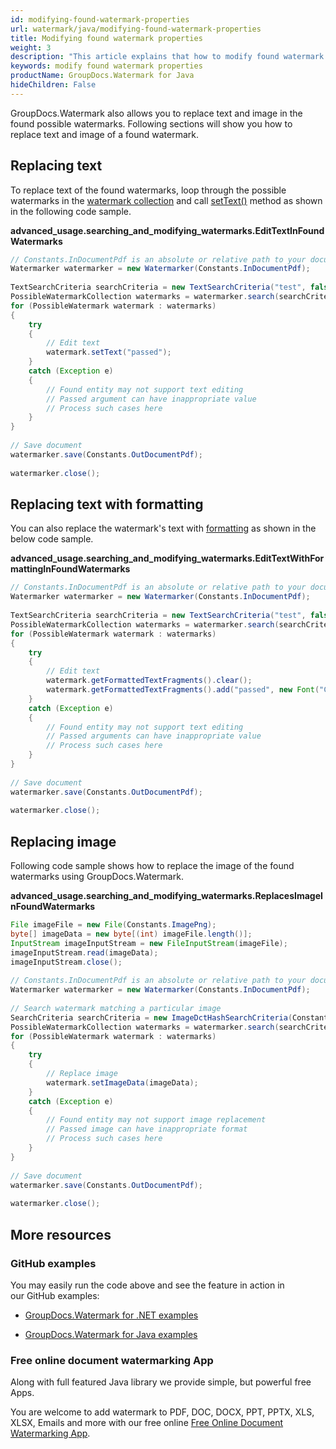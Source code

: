 ```yaml
---
id: modifying-found-watermark-properties
url: watermark/java/modifying-found-watermark-properties
title: Modifying found watermark properties
weight: 3
description: "This article explains that how to modify found watermark properties while using GroupDocs.Watermarks Java API."
keywords: modify found watermark properties
productName: GroupDocs.Watermark for Java
hideChildren: False
---
```

GroupDocs.Watermark also allows you to replace text and image in the found possible watermarks. Following sections will show you how to replace text and image of a found watermark.

## Replacing text

To replace text of the found watermarks, loop through the possible watermarks in the [watermark collection](https://reference.groupdocs.com/watermark/java/com.groupdocs.watermark.search/PossibleWatermarkCollection) and call [setText()](https://reference.groupdocs.com/watermark/java/com.groupdocs.watermark.search/PossibleWatermark#setText(java.lang.String)) method as shown in the following code sample.

**advanced\_usage.searching\_and\_modifying\_watermarks.EditTextInFoundWatermarks**

```java
// Constants.InDocumentPdf is an absolute or relative path to your document. Ex: "C:\\Docs\\document.pdf"
Watermarker watermarker = new Watermarker(Constants.InDocumentPdf);                                      
                                                                                                         
TextSearchCriteria searchCriteria = new TextSearchCriteria("test", false);                               
PossibleWatermarkCollection watermarks = watermarker.search(searchCriteria);                             
for (PossibleWatermark watermark : watermarks)                                                           
{                                                                                                        
    try                                                                                                  
    {                                                                                                    
        // Edit text                                                                                     
        watermark.setText("passed");                                                                     
    }                                                                                                    
    catch (Exception e)                                                                                  
    {                                                                                                    
        // Found entity may not support text editing                                                     
        // Passed argument can have inappropriate value                                                  
        // Process such cases here                                                                       
    }                                                                                                    
}                                                                                                        
                                                                                                         
// Save document                                                                                         
watermarker.save(Constants.OutDocumentPdf);                                                              
                                                                                                         
watermarker.close();                                                                                     
```

## Replacing text with formatting

You can also replace the watermark's text with [formatting](https://reference.groupdocs.com/watermark/java/com.groupdocs.watermark.search/PossibleWatermark#getFormattedTextFragments()) as shown in the below code sample.

**advanced\_usage.searching\_and\_modifying\_watermarks.EditTextWithFormattingInFoundWatermarks**

```java
// Constants.InDocumentPdf is an absolute or relative path to your document. Ex: "C:\\Docs\\document.pdf"                             
Watermarker watermarker = new Watermarker(Constants.InDocumentPdf);                                                                   
                                                                                                                                      
TextSearchCriteria searchCriteria = new TextSearchCriteria("test", false);                                                            
PossibleWatermarkCollection watermarks = watermarker.search(searchCriteria);                                                          
for (PossibleWatermark watermark : watermarks)                                                                                        
{                                                                                                                                     
    try                                                                                                                               
    {                                                                                                                                 
        // Edit text                                                                                                                  
        watermark.getFormattedTextFragments().clear();                                                                                
        watermark.getFormattedTextFragments().add("passed", new Font("Calibri", 19, FontStyle.Bold), Color.getRed(), Color.getAqua());
    }                                                                                                                                 
    catch (Exception e)                                                                                                               
    {                                                                                                                                 
        // Found entity may not support text editing                                                                                  
        // Passed arguments can have inappropriate value                                                                              
        // Process such cases here                                                                                                    
    }                                                                                                                                 
}                                                                                                                                     
                                                                                                                                      
// Save document                                                                                                                      
watermarker.save(Constants.OutDocumentPdf);                                                                                           
                                                                                                                                      
watermarker.close();                                                                                                                  
```

## Replacing image

Following code sample shows how to replace the image of the found watermarks using GroupDocs.Watermark.

**advanced\_usage.searching\_and\_modifying\_watermarks.ReplacesImageInFoundWatermarks**

```java
File imageFile = new File(Constants.ImagePng);                                                           
byte[] imageData = new byte[(int) imageFile.length()];                                                   
InputStream imageInputStream = new FileInputStream(imageFile);                                           
imageInputStream.read(imageData);                                                                        
imageInputStream.close();                                                                                
                                                                                                         
// Constants.InDocumentPdf is an absolute or relative path to your document. Ex: "C:\\Docs\\document.pdf"
Watermarker watermarker = new Watermarker(Constants.InDocumentPdf);                                      
                                                                                                         
// Search watermark matching a particular image                                                          
SearchCriteria searchCriteria = new ImageDctHashSearchCriteria(Constants.LogoBmp);                       
PossibleWatermarkCollection watermarks = watermarker.search(searchCriteria);                             
for (PossibleWatermark watermark : watermarks)                                                           
{                                                                                                        
    try                                                                                                  
    {                                                                                                    
        // Replace image                                                                                 
        watermark.setImageData(imageData);                                                               
    }                                                                                                    
    catch (Exception e)                                                                                  
    {                                                                                                    
        // Found entity may not support image replacement                                                
        // Passed image can have inappropriate format                                                    
        // Process such cases here                                                                       
    }                                                                                                    
}                                                                                                        
                                                                                                         
// Save document                                                                                         
watermarker.save(Constants.OutDocumentPdf);                                                              
                                                                                                         
watermarker.close();                                                                                     
```

## More resources

### GitHub examples

You may easily run the code above and see the feature in action in our GitHub examples:

*   [GroupDocs.Watermark for .NET examples](https://github.com/groupdocs-watermark/GroupDocs.Watermark-for-.NET)
    
*   [GroupDocs.Watermark for Java examples](https://github.com/groupdocs-watermark/GroupDocs.Watermark-for-Java)
    

### Free online document watermarking App

Along with full featured Java library we provide simple, but powerful free Apps.

You are welcome to add watermark to PDF, DOC, DOCX, PPT, PPTX, XLS, XLSX, Emails and more with our free online [Free Online Document Watermarking App](https://products.groupdocs.app/watermark).
